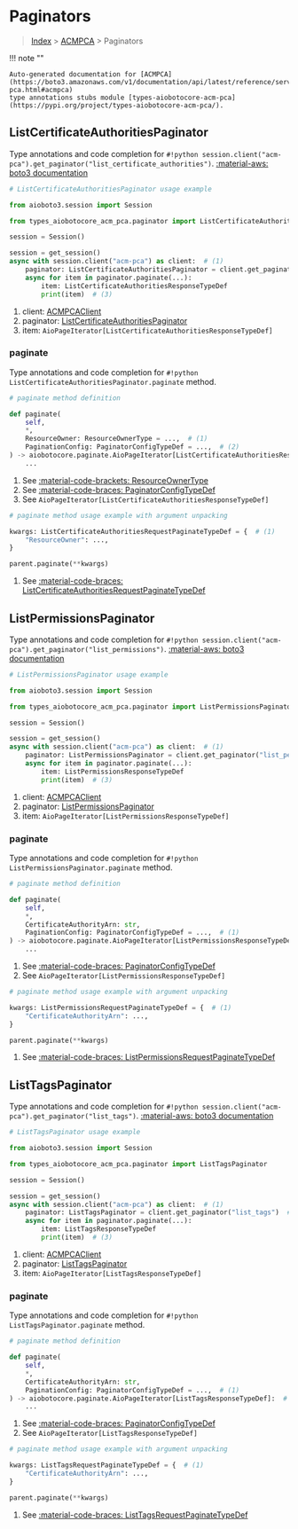# Paginators

> [Index](../README.md) > [ACMPCA](./README.md) > Paginators

!!! note ""

    Auto-generated documentation for [ACMPCA](https://boto3.amazonaws.com/v1/documentation/api/latest/reference/services/acm-pca.html#acmpca)
    type annotations stubs module [types-aiobotocore-acm-pca](https://pypi.org/project/types-aiobotocore-acm-pca/).

## ListCertificateAuthoritiesPaginator

Type annotations and code completion for `#!python session.client("acm-pca").get_paginator("list_certificate_authorities")`.
[:material-aws: boto3 documentation](https://boto3.amazonaws.com/v1/documentation/api/latest/reference/services/acm-pca/paginator/ListCertificateAuthorities.html#ACMPCA.Paginator.ListCertificateAuthorities)

```python
# ListCertificateAuthoritiesPaginator usage example

from aioboto3.session import Session

from types_aiobotocore_acm_pca.paginator import ListCertificateAuthoritiesPaginator

session = Session()

session = get_session()
async with session.client("acm-pca") as client:  # (1)
    paginator: ListCertificateAuthoritiesPaginator = client.get_paginator("list_certificate_authorities")  # (2)
    async for item in paginator.paginate(...):
        item: ListCertificateAuthoritiesResponseTypeDef
        print(item)  # (3)
```

1. client: [ACMPCAClient](./client.md)
2. paginator: [ListCertificateAuthoritiesPaginator](./paginators.md#listcertificateauthoritiespaginator)
3. item: `AioPageIterator[ListCertificateAuthoritiesResponseTypeDef]`


### paginate

Type annotations and code completion for `#!python ListCertificateAuthoritiesPaginator.paginate` method.

```python
# paginate method definition

def paginate(
    self,
    *,
    ResourceOwner: ResourceOwnerType = ...,  # (1)
    PaginationConfig: PaginatorConfigTypeDef = ...,  # (2)
) -> aiobotocore.paginate.AioPageIterator[ListCertificateAuthoritiesResponseTypeDef]:  # (3)
    ...
```

1. See [:material-code-brackets: ResourceOwnerType](./literals.md#resourceownertype)
2. See [:material-code-braces: PaginatorConfigTypeDef](./type_defs.md#paginatorconfigtypedef)
3. See `AioPageIterator[ListCertificateAuthoritiesResponseTypeDef]`


```python
# paginate method usage example with argument unpacking

kwargs: ListCertificateAuthoritiesRequestPaginateTypeDef = {  # (1)
    "ResourceOwner": ...,
}

parent.paginate(**kwargs)
```

1. See [:material-code-braces: ListCertificateAuthoritiesRequestPaginateTypeDef](./type_defs.md#listcertificateauthoritiesrequestpaginatetypedef)
## ListPermissionsPaginator

Type annotations and code completion for `#!python session.client("acm-pca").get_paginator("list_permissions")`.
[:material-aws: boto3 documentation](https://boto3.amazonaws.com/v1/documentation/api/latest/reference/services/acm-pca/paginator/ListPermissions.html#ACMPCA.Paginator.ListPermissions)

```python
# ListPermissionsPaginator usage example

from aioboto3.session import Session

from types_aiobotocore_acm_pca.paginator import ListPermissionsPaginator

session = Session()

session = get_session()
async with session.client("acm-pca") as client:  # (1)
    paginator: ListPermissionsPaginator = client.get_paginator("list_permissions")  # (2)
    async for item in paginator.paginate(...):
        item: ListPermissionsResponseTypeDef
        print(item)  # (3)
```

1. client: [ACMPCAClient](./client.md)
2. paginator: [ListPermissionsPaginator](./paginators.md#listpermissionspaginator)
3. item: `AioPageIterator[ListPermissionsResponseTypeDef]`


### paginate

Type annotations and code completion for `#!python ListPermissionsPaginator.paginate` method.

```python
# paginate method definition

def paginate(
    self,
    *,
    CertificateAuthorityArn: str,
    PaginationConfig: PaginatorConfigTypeDef = ...,  # (1)
) -> aiobotocore.paginate.AioPageIterator[ListPermissionsResponseTypeDef]:  # (2)
    ...
```

1. See [:material-code-braces: PaginatorConfigTypeDef](./type_defs.md#paginatorconfigtypedef)
2. See `AioPageIterator[ListPermissionsResponseTypeDef]`


```python
# paginate method usage example with argument unpacking

kwargs: ListPermissionsRequestPaginateTypeDef = {  # (1)
    "CertificateAuthorityArn": ...,
}

parent.paginate(**kwargs)
```

1. See [:material-code-braces: ListPermissionsRequestPaginateTypeDef](./type_defs.md#listpermissionsrequestpaginatetypedef)
## ListTagsPaginator

Type annotations and code completion for `#!python session.client("acm-pca").get_paginator("list_tags")`.
[:material-aws: boto3 documentation](https://boto3.amazonaws.com/v1/documentation/api/latest/reference/services/acm-pca/paginator/ListTags.html#ACMPCA.Paginator.ListTags)

```python
# ListTagsPaginator usage example

from aioboto3.session import Session

from types_aiobotocore_acm_pca.paginator import ListTagsPaginator

session = Session()

session = get_session()
async with session.client("acm-pca") as client:  # (1)
    paginator: ListTagsPaginator = client.get_paginator("list_tags")  # (2)
    async for item in paginator.paginate(...):
        item: ListTagsResponseTypeDef
        print(item)  # (3)
```

1. client: [ACMPCAClient](./client.md)
2. paginator: [ListTagsPaginator](./paginators.md#listtagspaginator)
3. item: `AioPageIterator[ListTagsResponseTypeDef]`


### paginate

Type annotations and code completion for `#!python ListTagsPaginator.paginate` method.

```python
# paginate method definition

def paginate(
    self,
    *,
    CertificateAuthorityArn: str,
    PaginationConfig: PaginatorConfigTypeDef = ...,  # (1)
) -> aiobotocore.paginate.AioPageIterator[ListTagsResponseTypeDef]:  # (2)
    ...
```

1. See [:material-code-braces: PaginatorConfigTypeDef](./type_defs.md#paginatorconfigtypedef)
2. See `AioPageIterator[ListTagsResponseTypeDef]`


```python
# paginate method usage example with argument unpacking

kwargs: ListTagsRequestPaginateTypeDef = {  # (1)
    "CertificateAuthorityArn": ...,
}

parent.paginate(**kwargs)
```

1. See [:material-code-braces: ListTagsRequestPaginateTypeDef](./type_defs.md#listtagsrequestpaginatetypedef)

